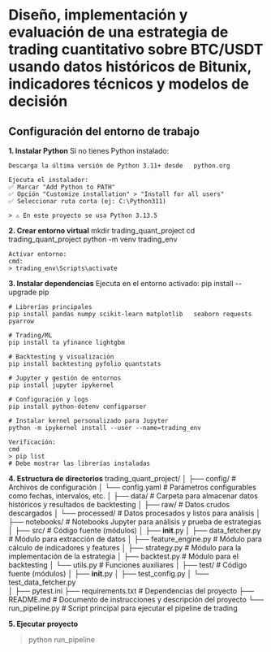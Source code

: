 # Diseño, implementación y evaluación de una estrategia de trading cuantitativo sobre BTC/USDT usando datos históricos de Bitunix, indicadores técnicos y modelos de decisión

## Configuración del entorno de trabajo

**1. Instalar Python**
    Si no tienes Python instalado:

    Descarga la última versión de Python 3.11+ desde   python.org

    Ejecuta el instalador:
    ✅ Marcar "Add Python to PATH"
    ✅ Opción "Customize installation" > "Install for all users"
    ✅ Seleccionar ruta corta (ej: C:\Python311)
    
    > ⚠️ En este proyecto se usa Python 3.13.5 

**2. Crear entorno virtual**
    mkdir trading_quant_project
    cd trading_quant_project
    python -m venv trading_env

    Activar entorno:
    cmd: 
    > trading_env\Scripts\activate

**3. Instalar dependencias**
    Ejecuta en el entorno activado:
    pip install --upgrade pip

    # Librerías principales
    pip install pandas numpy scikit-learn matplotlib   seaborn requests pyarrow

    # Trading/ML
    pip install ta yfinance lightgbm 

    # Backtesting y visualización
    pip install backtesting pyfolio quantstats

    # Jupyter y gestión de entornos
    pip install jupyter ipykernel

    # Configuración y logs
    pip install python-dotenv configparser

    # Instalar kernel personalizado para Jupyter
    python -m ipykernel install --user --name=trading_env

    Verificación:
    cmd
    > pip list 
    # Debe mostrar las librerías instaladas

**4. Estructura de directorios**
trading_quant_project/
│
├── config/                # Archivos de configuración
│   └── config.yaml       # Parámetros configurables como fechas, intervalos, etc.
│
├── data/                  # Carpeta para almacenar datos históricos y resultados de backtesting
│   ├── raw/               # Datos crudos descargados
│   └── processed/         # Datos procesados y listos para análisis
│
├── notebooks/             # Notebooks Jupyter para análisis y prueba de estrategias
│
├── src/                   # Código fuente (módulos)
│   ├── __init__.py
│   ├── data_fetcher.py    # Módulo para extracción de datos
│   ├── feature_engine.py  # Módulo para cálculo de indicadores y features
│   ├── strategy.py       # Módulo para la implementación de la estrategia
│   ├── backtest.py       # Módulo para el backtesting
│   └── utils.py          # Funciones auxiliares
│
├── test/                   # Código fuente (módulos)
│   ├── __init__.py
│   ├── test_config.py
│   └──  test_data_fetcher.py  
│
├── pytest.ini
├── requirements.txt      # Dependencias del proyecto
├── README.md             # Documento de instrucciones y descripción del proyecto
└── run_pipeline.py       # Script principal para ejecutar el pipeline de trading

**5. Ejecutar proyecto**
> python run_pipeline
